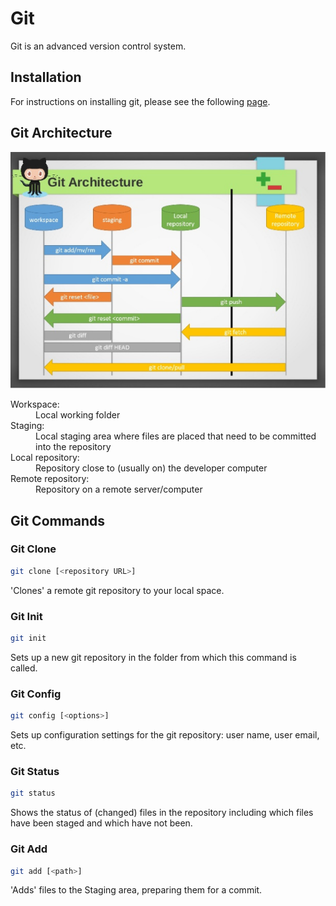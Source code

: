# Git

Git is an advanced version control system.

## Installation

For instructions on installing git, please see the following [page](https://git-scm.com/book/en/v2/Getting-Started-Installing-Git).

## Git Architecture

![Diagram of Git Architecture](img/git-architecture.jpg)

<dl>
  <dt>Workspace:</dt>
  <dd>Local working folder</dd>
  <dt>Staging:</dt>
  <dd>Local staging area where files are placed that need to be committed into the repository</dd>  
  <dt>Local repository:</dt>
  <dd>Repository close to (usually on) the developer computer</dd>
  <dt>Remote repository:</dt>
  <dd>Repository on a remote server/computer</dd>
</dl>

## Git Commands

### Git Clone

```BASH
git clone [<repository URL>]
```

'Clones' a remote git repository to your local space.

### Git Init

```BASH
git init
```

Sets up a new git repository in the folder from which this command is called.

### Git Config

```BASH
git config [<options>]
```

Sets up configuration settings for the git repository: user name, user email, etc.

### Git Status

```BASH
git status
```

Shows the status of (changed) files in the repository including which files have been staged and which have not been.

### Git Add

```BASH
git add [<path>]
```

'Adds' files to the Staging area, preparing them for a commit.





